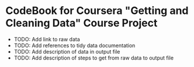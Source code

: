 # CodeBook for Coursera "Getting and Cleaning Data" Course Project

* TODO: Add link to raw data
* TODO: Add references to tidy data documentation
* TODO: Add description of data in output file
* TODO: Add description of steps to get from raw data to output file
